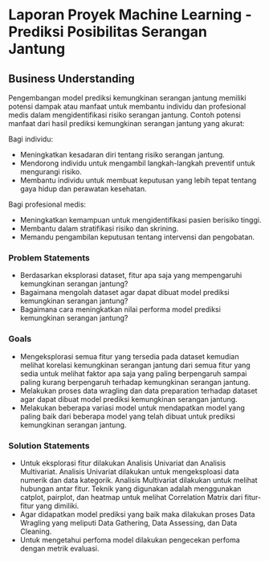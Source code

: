 # Laporan Proyek Machine Learning - Prediksi Posibilitas Serangan Jantung
            
## Business Understanding
Pengembangan model prediksi kemungkinan serangan jantung memiliki potensi dampak atau manfaat untuk membantu individu dan profesional medis dalam mengidentifikasi risiko serangan jantung. Contoh potensi manfaat dari hasil prediksi kemungkinan serangan jantung yang akurat:

Bagi individu:
- Meningkatkan kesadaran diri tentang risiko serangan jantung.
- Mendorong individu untuk mengambil langkah-langkah preventif untuk mengurangi risiko.
- Membantu individu untuk membuat keputusan yang lebih tepat tentang gaya hidup dan perawatan kesehatan.

Bagi profesional medis:
- Meningkatkan kemampuan untuk mengidentifikasi pasien berisiko tinggi.
- Membantu dalam stratifikasi risiko dan skrining.
- Memandu pengambilan keputusan tentang intervensi dan pengobatan.

### Problem Statements
- Berdasarkan eksplorasi dataset, fitur apa saja yang mempengaruhi kemungkinan serangan jantung?
- Bagaimana mengolah dataset agar dapat dibuat model prediksi kemungkinan serangan jantung?
- Bagaimana cara meningkatkan nilai performa model prediksi kemungkinan serangan jantung?

### Goals
- Mengeksplorasi semua fitur yang tersedia pada dataset kemudian melihat korelasi kemungkinan serangan jantung dari semua fitur yang sedia untuk melihat faktor apa saja yang paling berpengaruh sampai paling kurang berpengaruh terhadap kemungkinan serangan jantung.
- Melakukan proses data wragling dan data preparation terhadap dataset agar dapat dibuat model prediksi kemungkinan serangan jantung.
- Melakukan beberapa variasi model untuk mendapatkan model yang paling baik dari beberapa model yang telah dibuat untuk prediksi kemungkinan serangan jantung.

### Solution Statements
- Untuk eksplorasi fitur dilakukan Analisis Univariat dan Analisis Multivariat. Analisis Univariat dilakukan untuk mengeksploasi data numerik dan data kategorik. Analisis Multivariat dilakukan untuk melihat hubungan antar fitur. Teknik yang digunakan adalah menggunakan catplot, pairplot, dan heatmap untuk melihat Correlation Matrix dari fitur-fitur yang dimiliki.
- Agar didapatkan model prediksi yang baik maka dilakukan proses Data Wragling yang meliputi Data Gathering, Data Assessing, dan Data Cleaning.
- Untuk mengetahui perfoma model dilakukan pengecekan perfoma dengan metrik evaluasi.
